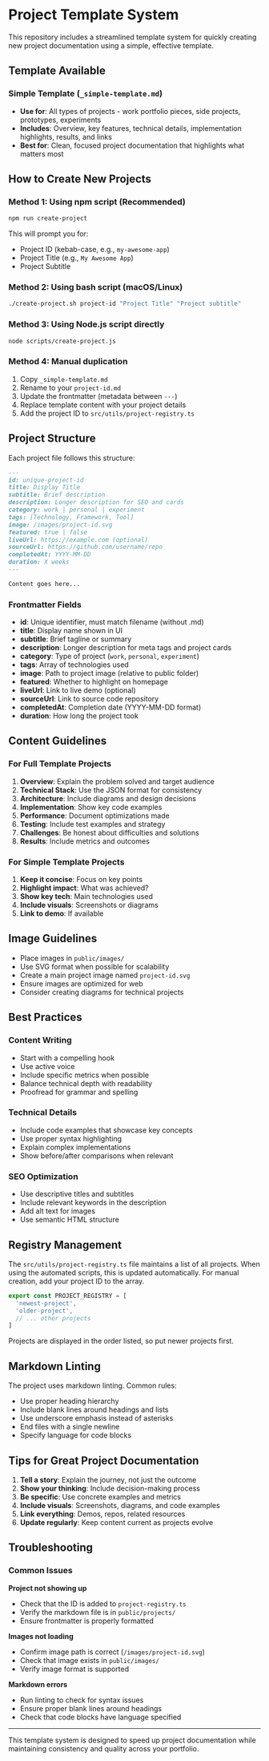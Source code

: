 # Project Template System

This repository includes a streamlined template system for quickly creating new project documentation using a simple, effective template.

## Template Available

### Simple Template (`_simple-template.md`)

- **Use for**: All types of projects - work portfolio pieces, side projects, prototypes, experiments
- **Includes**: Overview, key features, technical details, implementation highlights, results, and links
- **Best for**: Clean, focused project documentation that highlights what matters most

## How to Create New Projects

### Method 1: Using npm script (Recommended)
```bash
npm run create-project
```
This will prompt you for:

- Project ID (kebab-case, e.g., `my-awesome-app`)
- Project Title (e.g., `My Awesome App`)
- Project Subtitle

### Method 2: Using bash script (macOS/Linux)
```bash
./create-project.sh project-id "Project Title" "Project subtitle"
```

### Method 3: Using Node.js script directly
```bash
node scripts/create-project.js
```

### Method 4: Manual duplication

1. Copy `_simple-template.md`
2. Rename to your `project-id.md`
3. Update the frontmatter (metadata between `---`)
4. Replace template content with your project details
5. Add the project ID to `src/utils/project-registry.ts`

## Project Structure

Each project file follows this structure:

```markdown
---
id: unique-project-id
title: Display Title
subtitle: Brief description
description: Longer description for SEO and cards
category: work | personal | experiment
tags: [Technology, Framework, Tool]
image: /images/project-id.svg
featured: true | false
liveUrl: https://example.com (optional)
sourceUrl: https://github.com/username/repo
completedAt: YYYY-MM-DD
duration: X weeks
---

Content goes here...
```

### Frontmatter Fields

- **id**: Unique identifier, must match filename (without .md)
- **title**: Display name shown in UI
- **subtitle**: Brief tagline or summary
- **description**: Longer description for meta tags and project cards
- **category**: Type of project (`work`, `personal`, `experiment`)
- **tags**: Array of technologies used
- **image**: Path to project image (relative to public folder)
- **featured**: Whether to highlight on homepage
- **liveUrl**: Link to live demo (optional)
- **sourceUrl**: Link to source code repository
- **completedAt**: Completion date (YYYY-MM-DD format)
- **duration**: How long the project took

## Content Guidelines

### For Full Template Projects

1. **Overview**: Explain the problem solved and target audience
2. **Technical Stack**: Use the JSON format for consistency
3. **Architecture**: Include diagrams and design decisions
4. **Implementation**: Show key code examples
5. **Performance**: Document optimizations made
6. **Testing**: Include test examples and strategy
7. **Challenges**: Be honest about difficulties and solutions
8. **Results**: Include metrics and outcomes

### For Simple Template Projects

1. **Keep it concise**: Focus on key points
2. **Highlight impact**: What was achieved?
3. **Show key tech**: Main technologies used
4. **Include visuals**: Screenshots or diagrams
5. **Link to demo**: If available

## Image Guidelines

- Place images in `public/images/`
- Use SVG format when possible for scalability
- Create a main project image named `project-id.svg`
- Ensure images are optimized for web
- Consider creating diagrams for technical projects

## Best Practices

### Content Writing
- Start with a compelling hook
- Use active voice
- Include specific metrics when possible
- Balance technical depth with readability
- Proofread for grammar and spelling

### Technical Details
- Include code examples that showcase key concepts
- Use proper syntax highlighting
- Explain complex implementations
- Show before/after comparisons when relevant

### SEO Optimization
- Use descriptive titles and subtitles
- Include relevant keywords in the description
- Add alt text for images
- Use semantic HTML structure

## Registry Management

The `src/utils/project-registry.ts` file maintains a list of all projects. When using the automated scripts, this is updated automatically. For manual creation, add your project ID to the array.

```typescript
export const PROJECT_REGISTRY = [
  'newest-project',
  'older-project',
  // ... other projects
]
```

Projects are displayed in the order listed, so put newer projects first.

## Markdown Linting

The project uses markdown linting. Common rules:
- Use proper heading hierarchy
- Include blank lines around headings and lists
- Use underscore emphasis instead of asterisks
- End files with a single newline
- Specify language for code blocks

## Tips for Great Project Documentation

1. **Tell a story**: Explain the journey, not just the outcome
2. **Show your thinking**: Include decision-making process
3. **Be specific**: Use concrete examples and metrics
4. **Include visuals**: Screenshots, diagrams, and code examples
5. **Link everything**: Demos, repos, related resources
6. **Update regularly**: Keep content current as projects evolve

## Troubleshooting

### Common Issues

**Project not showing up**
- Check that the ID is added to `project-registry.ts`
- Verify the markdown file is in `public/projects/`
- Ensure frontmatter is properly formatted

**Images not loading**
- Confirm image path is correct (`/images/project-id.svg`)
- Check that image exists in `public/images/`
- Verify image format is supported

**Markdown errors**
- Run linting to check for syntax issues
- Ensure proper blank lines around headings
- Check that code blocks have language specified

---

This template system is designed to speed up project documentation while maintaining consistency and quality across your portfolio.